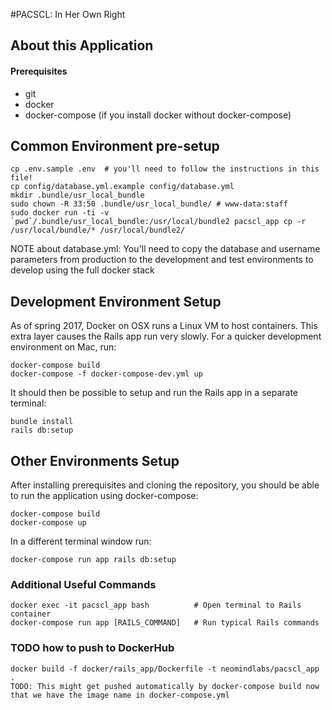 #PACSCL: In Her Own Right

## About this Application

#### Prerequisites

- git
- docker
- docker-compose (if you install docker without docker-compose)

## Common Environment pre-setup

    cp .env.sample .env  # you'll need to follow the instructions in this file!
    cp config/database.yml.example config/database.yml
    mkdir .bundle/usr_local_bundle
    sudo chown -R 33:50 .bundle/usr_local_bundle/ # www-data:staff
    sudo docker run -ti -v `pwd`/.bundle/usr_local_bundle:/usr/local/bundle2 pacscl_app cp -r /usr/local/bundle/* /usr/local/bundle2/

NOTE about database.yml: You'll need to copy the database and username parameters from production to the development and test environments to develop using the full docker stack

## Development Environment Setup

As of spring 2017, Docker on OSX runs a Linux VM to host containers. This extra layer
causes the Rails app run very slowly. For a quicker development environment on Mac, run:

    docker-compose build
    docker-compose -f docker-compose-dev.yml up

It should then be possible to setup and run the Rails app in a separate terminal:

    bundle install
    rails db:setup

## Other Environments Setup

After installing prerequisites and cloning the repository, you should be able to
run the application using docker-compose:

    docker-compose build
    docker-compose up

In a different terminal window run:

    docker-compose run app rails db:setup

### Additional Useful Commands

    docker exec -it pacscl_app bash          # Open terminal to Rails container
    docker-compose run app [RAILS_COMMAND]   # Run typical Rails commands

### TODO how to push to DockerHub ###

    docker build -f docker/rails_app/Dockerfile -t neomindlabs/pacscl_app .
    TODO: This might get pushed automatically by docker-compose build now that we have the image name in docker-compose.yml
